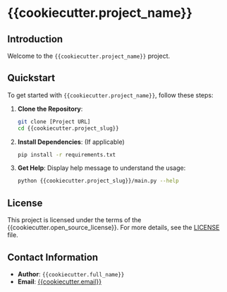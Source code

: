 # {{cookiecutter.project_name}}

## Introduction

Welcome to the `{{cookiecutter.project_name}}` project.

## Quickstart

To get started with `{{cookiecutter.project_name}}`, follow these steps:

1. **Clone the Repository**:
    ```sh
    git clone [Project URL]
    cd {{cookiecutter.project_slug}}
    ```

2. **Install Dependencies**: (If applicable)
    ```sh
    pip install -r requirements.txt
    ```

3. **Get Help**: Display help message to understand the usage:
    ```sh
    python {{cookiecutter.project_slug}}/main.py --help
    ```

## License

This project is licensed under the terms of the {{cookiecutter.open_source_license}}. For more details, see the [LICENSE](LICENSE) file.

## Contact Information

- **Author**: `{{cookiecutter.full_name}}`
- **Email**: [{{cookiecutter.email}}](mailto:{{cookiecutter.email}})
